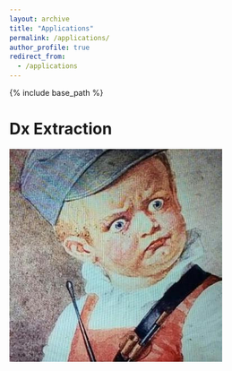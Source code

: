 ```yaml
---
layout: archive
title: "Applications"
permalink: /applications/
author_profile: true
redirect_from:
  - /applications
---
```


{% include base_path %}

Dx Extraction
======
[![Dx Extraction](/images/Levrex.jpg)](https://github.com/levrex/DiagnosisExtraction_ML)